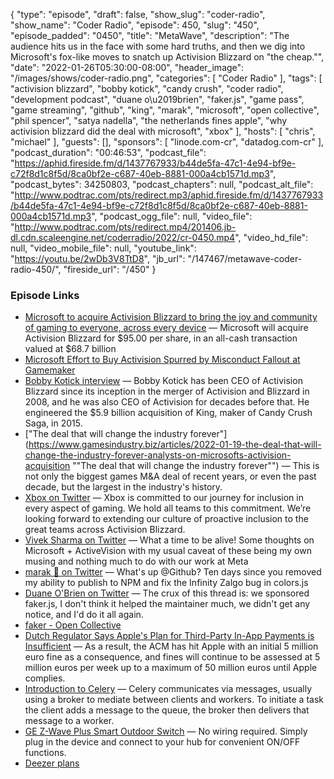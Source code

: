 {
  "type": "episode",
  "draft": false,
  "show_slug": "coder-radio",
  "show_name": "Coder Radio",
  "episode": 450,
  "slug": "450",
  "episode_padded": "0450",
  "title": "MetaWave",
  "description": "The audience hits us in the face with some hard truths, and then we dig into Microsoft's fox-like moves to snatch up Activision Blizzard on \"the cheap.\"",
  "date": "2022-01-26T05:30:00-08:00",
  "header_image": "/images/shows/coder-radio.png",
  "categories": [
    "Coder Radio"
  ],
  "tags": [
    "activision blizzard",
    "bobby kotick",
    "candy crush",
    "coder radio",
    "development podcast",
    "duane o\u2019brien",
    "faker.js",
    "game pass",
    "game streaming",
    "github",
    "king",
    "marak",
    "microsoft",
    "open collective",
    "phil spencer",
    "satya nadella",
    "the netherlands fines apple",
    "why activision blizzard did the deal with microsoft",
    "xbox"
  ],
  "hosts": [
    "chris",
    "michael"
  ],
  "guests": [],
  "sponsors": [
    "linode.com-cr",
    "datadog.com-cr"
  ],
  "podcast_duration": "00:46:53",
  "podcast_file": "https://aphid.fireside.fm/d/1437767933/b44de5fa-47c1-4e94-bf9e-c72f8d1c8f5d/8ca0bf2e-c687-40eb-8881-000a4cb1571d.mp3",
  "podcast_bytes": 34250803,
  "podcast_chapters": null,
  "podcast_alt_file": "http://www.podtrac.com/pts/redirect.mp3/aphid.fireside.fm/d/1437767933/b44de5fa-47c1-4e94-bf9e-c72f8d1c8f5d/8ca0bf2e-c687-40eb-8881-000a4cb1571d.mp3",
  "podcast_ogg_file": null,
  "video_file": "http://www.podtrac.com/pts/redirect.mp4/201406.jb-dl.cdn.scaleengine.net/coderradio/2022/cr-0450.mp4",
  "video_hd_file": null,
  "video_mobile_file": null,
  "youtube_link": "https://youtu.be/2wDb3V8TtD8",
  "jb_url": "/147467/metawave-coder-radio-450/",
  "fireside_url": "/450"
}


### Episode Links

  * [Microsoft to acquire Activision Blizzard to bring the joy and community of gaming to everyone, across every device](https://news.microsoft.com/2022/01/18/microsoft-to-acquire-activision-blizzard-to-bring-the-joy-and-community-of-gaming-to-everyone-across-every-device/ "Microsoft to acquire Activision Blizzard to bring the joy and community of gaming to everyone, across every device") — Microsoft will acquire Activision Blizzard for $95.00 per share, in an all-cash transaction valued at $68.7 billion
  * [Microsoft Effort to Buy Activision Spurred by Misconduct Fallout at Gamemaker](https://www.bloomberg.com/news/articles/2022-01-19/microsoft-effort-to-buy-activision-spurred-by-misconduct-fallout-at-gamemaker "Microsoft Effort to Buy Activision Spurred by Misconduct Fallout at Gamemaker")
  * [Bobby Kotick interview](https://venturebeat.com/2022/01/18/bobby-kotick-interview-why-activision-blizzard-did-the-deal-with-microsoft/ "Bobby Kotick interview") — Bobby Kotick has been CEO of Activision Blizzard since its inception in the merger of Activision and Blizzard in 2008, and he was also CEO of Activision for decades before that. He engineered the $5.9 billion acquisition of King, maker of Candy Crush Saga, in 2015.
  * ["The deal that will change the industry forever"](https://www.gamesindustry.biz/articles/2022-01-19-the-deal-that-will-change-the-industry-forever-analysts-on-microsofts-activision-acquisition ""The deal that will change the industry forever"") — This is not only the biggest games M&A deal of recent years, or even the past decade, but the largest in the industry's history.
  * [Xbox on Twitter](https://twitter.com/xbox/status/1483431182029111297 "Xbox on Twitter") — Xbox is committed to our journey for inclusion in every aspect of gaming. We hold all teams to this commitment. We’re looking forward to extending our culture of proactive inclusion to the great teams across Activision Blizzard.
  * [Vivek Sharma on Twitter](https://twitter.com/pucknorris/status/1483515558947524610 "Vivek Sharma on Twitter") — What a time to be alive! Some thoughts on Microsoft + ActiveVision with my usual caveat of these being my own musing and nothing much to do with our work at Meta
  * [marak 🗿 on Twitter](https://twitter.com/marak/status/1484185867027685376 "marak 🗿 on Twitter") — What's up @Github? Ten days since you removed my ability to publish to NPM and fix the Infinity Zalgo bug in colors.js
  * [Duane O'Brien on Twitter](https://twitter.com/DuaneOBrien/status/1484602958717149185 "Duane O'Brien on Twitter") — The crux of this thread is: we sponsored faker.js, I don't think it helped the maintainer much, we didn't get any notice, and I'd do it all again.
  * [faker - Open Collective](https://opencollective.com/fakerjs "faker - Open Collective")
  * [Dutch Regulator Says Apple's Plan for Third-Party In-App Payments is Insufficient](https://www.macrumors.com/2022/01/24/dutch-third-party-iap-plan-insufficient/?scrolla=5eb6d68b7fedc32c19ef33b4 "Dutch Regulator Says Apple's Plan for Third-Party In-App Payments is Insufficient") — As a result, the ACM has hit Apple with an initial 5 million euro fine as a consequence, and fines will continue to be assessed at 5 million euros per week up to a maximum of 50 million euros until Apple complies.
  * [Introduction to Celery](https://docs.celeryproject.org/en/stable/getting-started/introduction.html "Introduction to Celery") — Celery communicates via messages, usually using a broker to mediate between clients and workers. To initiate a task the client adds a message to the queue, the broker then delivers that message to a worker.
  * [GE Z-Wave Plus Smart Outdoor Switch](https://www.amazon.com/gp/product/B06W9NWFM3/ref=ppx_yo_dt_b_search_asin_title?ie=UTF8&psc=1 "GE Z-Wave Plus Smart Outdoor Switch") — No wiring required. Simply plug in the device and connect to your hub for convenient ON/OFF functions. 
  * [Deezer plans](https://www.deezer.com/us/offers "Deezer plans")


